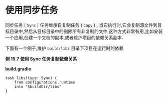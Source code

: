 # 使用同步任务
同步任务 ( `Sync` ) 任务继承自复制任务 ( `Copy` ) , 当它执行时,它会复制源文件到目标目录中,然后从目标目录中的删除所有非复制的文件,这种方式非常有用,比如安装一个应用,创建一个文档的副本,或者维护项目的依赖关系副本.

下面有一个例子,维护 `build/libs` 目录下项目在运行时的依赖

**例 15.7 使用 Sync 任务复制依赖关系**

**build.gradle**

```
task libs(type: Sync) {
    from configurations.runtime
    into "$buildDir/libs"
}

```

